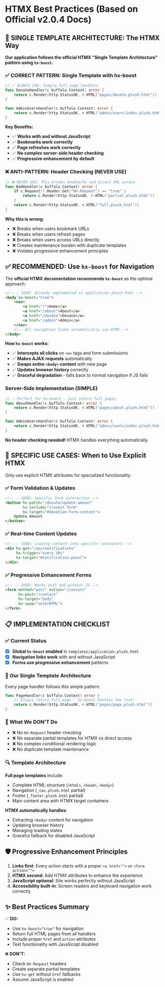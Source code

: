 # HTMX Best Practices (Based on Official v2.0.4 Docs)

## 🎯 SINGLE TEMPLATE ARCHITECTURE: The HTMX Way

**Our application follows the official HTMX "Single Template Architecture" pattern using `hx-boost`.**

### ✅ CORRECT PATTERN: Single Template with hx-boost

```go
// ✅ ALWAYS USE: Simple full page handlers
func DonateHandler(c buffalo.Context) error {
    return c.Render(http.StatusOK, r.HTML("pages/donate.plush.html"))
}

func AdminUsersHandler(c buffalo.Context) error {
    return c.Render(http.StatusOK, r.HTML("admin/users/index.plush.html"))
}
```

**Key Benefits:**
- ✅ **Works with and without JavaScript**
- ✅ **Bookmarks work correctly**
- ✅ **Page refreshes work correctly**
- ✅ **No complex server-side header checking**
- ✅ **Progressive enhancement by default**

### ❌ ANTI-PATTERN: Header Checking (NEVER USE)

```go
// ❌ NEVER USE: This breaks bookmarks and direct URL access
func BadHandler(c buffalo.Context) error {
    if c.Request().Header.Get("HX-Request") == "true" {
        return c.Render(http.StatusOK, r.HTML("partial.plush.html"))
    }
    return c.Render(http.StatusOK, r.HTML("full.plush.html"))
}
```

**Why this is wrong:**
- ❌ Breaks when users bookmark URLs
- ❌ Breaks when users refresh pages
- ❌ Breaks when users access URLs directly
- ❌ Creates maintenance burden with duplicate templates
- ❌ Violates progressive enhancement principles

## ✅ RECOMMENDED: Use `hx-boost` for Navigation

The **official HTMX documentation recommends `hx-boost`** as the optimal approach:

```html
<!-- ✅ GOOD: Already implemented in application.plush.html -->
<body hx-boost="true">
    <nav>
        <a href="/">Home</a>
        <a href="/about">About</a>
        <a href="/donate">Donate</a>
        <a href="/admin">Admin</a>
    </nav>
    <!-- All navigation links automatically use HTMX -->
</body>
```

**How `hx-boost` works:**
- ✅ **Intercepts all clicks** on `<a>` tags and form submissions
- ✅ **Makes AJAX requests** automatically
- ✅ **Swaps entire `<body>` content** with new page
- ✅ **Updates browser history** correctly
- ✅ **Graceful degradation** - falls back to normal navigation if JS fails

### Server-Side Implementation (SIMPLE)

```go
// ✅ Perfect for hx-boost - just return full pages
func AboutHandler(c buffalo.Context) error {
    return c.Render(http.StatusOK, r.HTML("pages/about.plush.html"))
}

func AdminUsersHandler(c buffalo.Context) error {
    return c.Render(http.StatusOK, r.HTML("admin/users/index.plush.html"))
}
```

**No header checking needed!** HTMX handles everything automatically.

## 🔧 SPECIFIC USE CASES: When to Use Explicit HTMX

Only use explicit HTMX attributes for specialized functionality:

### ✅ Form Validation & Updates
```html
<!-- ✅ GOOD: Specific form interaction -->
<button hx-patch="/donate/update-amount" 
        hx-include="closest form"
        hx-target="#donation-form-content">
    Update Amount
</button>
```

### ✅ Real-time Content Updates  
```html
<!-- ✅ GOOD: Loading content into specific containers -->
<div hx-get="/api/notifications" 
     hx-trigger="every 30s"
     hx-target="#notification-panel">
</div>
```

### ✅ Progressive Enhancement Forms
```html
<!-- ✅ GOOD: Works with and without JS -->
<form method="post" action="/contact" 
      hx-post="/contact" 
      hx-target="body" 
      hx-swap="outerHTML">
</form>
```

## 📋 IMPLEMENTATION CHECKLIST

### ✅ Current Status
- [x] **Global `hx-boost` enabled** in `templates/application.plush.html`
- [x] **Navigation links work** with and without JavaScript  
- [x] **Forms use progressive enhancement** patterns

### 🎯 Our Single Template Architecture

Every page handler follows this simple pattern:

```go
func PageHandler(c buffalo.Context) error {
    // Always return full page - hx-boost handles the rest!
    return c.Render(http.StatusOK, r.HTML("pages/page.plush.html"))
}
```

### 🚫 What We DON'T Do

- ❌ No `HX-Request` header checking
- ❌ No separate partial templates for HTMX vs direct access
- ❌ No complex conditional rendering logic
- ❌ No duplicate template maintenance

### 🔍 Template Architecture

**Full page templates** include:
- Complete HTML structure (`<html>`, `<head>`, `<body>`)
- Navigation (`_nav.plush.html` partial)
- Footer (`_footer.plush.html` partial)  
- Main content area with HTMX target containers

**HTMX automatically handles:**
- Extracting `<body>` content for navigation
- Updating browser history
- Managing loading states
- Graceful fallback for disabled JavaScript

## 🛡️ Progressive Enhancement Principles

1. **Links first**: Every action starts with a proper `<a href="">` or `<form action="">`
2. **HTMX second**: Add HTMX attributes to enhance the experience
3. **JavaScript optional**: Site works perfectly without JavaScript
4. **Accessibility built-in**: Screen readers and keyboard navigation work correctly

## ✨ Best Practices Summary

✅ **DO:**
- Use `hx-boost="true"` for navigation
- Return full HTML pages from all handlers
- Include proper `href` and `action` attributes
- Test functionality with JavaScript disabled

❌ **DON'T:**
- Check `HX-Request` headers
- Create separate partial templates
- Use `hx-get` without `href` fallbacks
- Assume JavaScript is enabled